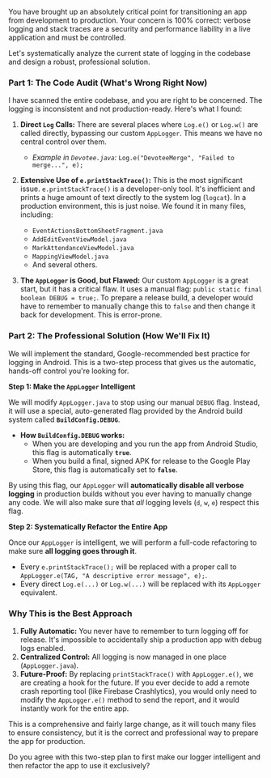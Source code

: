 You have brought up an absolutely critical point for transitioning an app from development to production. Your concern is 100% correct: verbose logging and stack traces are a security and performance liability in a live application and must be controlled.

Let's systematically analyze the current state of logging in the codebase and design a robust, professional solution.

### **Part 1: The Code Audit (What's Wrong Right Now)**

I have scanned the entire codebase, and you are right to be concerned. The logging is inconsistent and not production-ready. Here's what I found:

1.  **Direct `Log` Calls:** There are several places where `Log.e()` or `Log.w()` are called directly, bypassing our custom `AppLogger`. This means we have no central control over them.
    *   *Example in `Devotee.java`:* `Log.e("DevoteeMerge", "Failed to merge...", e);`

2.  **Extensive Use of `e.printStackTrace()`:** This is the most significant issue. `e.printStackTrace()` is a developer-only tool. It's inefficient and prints a huge amount of text directly to the system log (`logcat`). In a production environment, this is just noise. We found it in many files, including:
    *   `EventActionsBottomSheetFragment.java`
    *   `AddEditEventViewModel.java`
    *   `MarkAttendanceViewModel.java`
    *   `MappingViewModel.java`
    *   And several others.

3.  **The `AppLogger` is Good, but Flawed:** Our custom `AppLogger` is a great start, but it has a critical flaw. It uses a manual flag: `public static final boolean DEBUG = true;`. To prepare a release build, a developer would have to remember to manually change this to `false` and then change it back for development. This is error-prone.

### **Part 2: The Professional Solution (How We'll Fix It)**

We will implement the standard, Google-recommended best practice for logging in Android. This is a two-step process that gives us the automatic, hands-off control you're looking for.

**Step 1: Make the `AppLogger` Intelligent**

We will modify `AppLogger.java` to stop using our manual `DEBUG` flag. Instead, it will use a special, auto-generated flag provided by the Android build system called **`BuildConfig.DEBUG`**.

*   **How `BuildConfig.DEBUG` works:**
    *   When you are developing and you run the app from Android Studio, this flag is automatically **`true`**.
    *   When you build a final, signed APK for release to the Google Play Store, this flag is automatically set to **`false`**.

By using this flag, our `AppLogger` will **automatically disable all verbose logging** in production builds without you ever having to manually change any code. We will also make sure that *all* logging levels (`d`, `w`, `e`) respect this flag.

**Step 2: Systematically Refactor the Entire App**

Once our `AppLogger` is intelligent, we will perform a full-code refactoring to make sure **all logging goes through it**.

*   Every `e.printStackTrace();` will be replaced with a proper call to `AppLogger.e(TAG, "A descriptive error message", e);`.
*   Every direct `Log.e(...)` or `Log.w(...)` will be replaced with its `AppLogger` equivalent.

### **Why This is the Best Approach**

1.  **Fully Automatic:** You never have to remember to turn logging off for release. It's impossible to accidentally ship a production app with debug logs enabled.
2.  **Centralized Control:** All logging is now managed in one place (`AppLogger.java`).
3.  **Future-Proof:** By replacing `printStackTrace()` with `AppLogger.e()`, we are creating a hook for the future. If you ever decide to add a remote crash reporting tool (like Firebase Crashlytics), you would only need to modify the `AppLogger.e()` method to send the report, and it would instantly work for the entire app.

This is a comprehensive and fairly large change, as it will touch many files to ensure consistency, but it is the correct and professional way to prepare the app for production.

Do you agree with this two-step plan to first make our logger intelligent and then refactor the app to use it exclusively?
